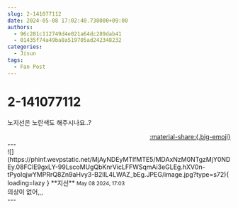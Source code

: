 ```yaml
---
slug: 2-141077112
date: 2024-05-08 17:02:40.738000+09:00
authors:
  - 96c281c112749d4e021a64dc289dab41
  - 01435f74a49ba8a519705ad242348232
categories:
  - Jisun
tags:
  - Fan Post
---
```


# 2-141077112

<div class="post-container" markdown="1">
<div class="content-container md-sidebar__scrollwrap" markdown="1">

노지선은 노란색도 해주시나요..?

</div>
</div>

<div style="text-align: right;" markdown="1">
<a href="https://weverse.io/fromis9/fanpost/2-141077112" style="text-align: right;">:material-share:{.big-emoji}</a>
</div>
---

<div class="comments-container md-sidebar__scrollwrap" markdown="1">
<div class="comment" markdown="1">
<div class='id-container' markdown="1">
![](https://phinf.wevpstatic.net/MjAyNDEyMTlfMTE5/MDAxNzM0NTgzMjY0NDEy.08FClE9gxLY-99LscoMUgQbKnrVicLFFWSqmAi3eGLEg.hXV0n-tPyoIqjwYMPRrQ8Zn9aHvy3-B2llL4LWAZ_bEg.JPEG/image.jpg?type=s72){ loading=lazy }
**<span class="artist">지선</span>** <small>May 08 2024, 17:03</small><br>
</div>
<div class='comment-body' markdown="1">
의상이 없어,,,
</div>
</div>
</div>
---
